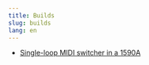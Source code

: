 ```yaml
---
title: Builds
slug: builds
lang: en
---
```


* [Single-loop MIDI switcher in a 1590A](builds/loop1.html)
<!-- * [MIDI Switching Mod for the Friedman BE-OD Deluxe](builds/midi-beod-dlx.html) -->
